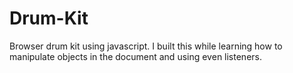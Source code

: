 # Drum-Kit
Browser drum kit using javascript.
I built this while learning how to manipulate objects in the document and using even listeners.
